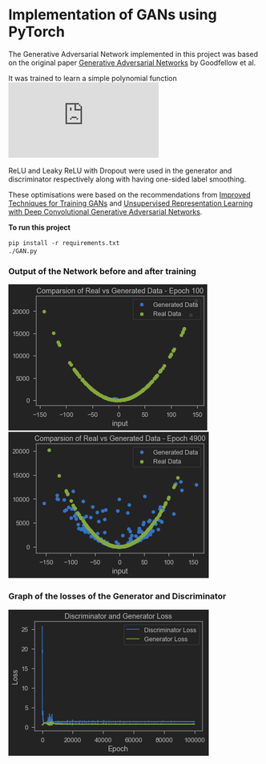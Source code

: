 # Implementation of GANs using PyTorch

The Generative Adversarial Network implemented in this project was based on the original paper [Generative Adversarial Networks](https://arxiv.org/abs/1406.2661) by Goodfellow et al.

It was trained to learn a simple polynomial function 
![](https://latex.codecogs.com/svg.latex?x%5E%7B2%7D&plus;3x&plus;2)

ReLU and Leaky ReLU with Dropout were used in the generator and discriminator respectively along with having one-sided label smoothing. 

These optimisations were based on the recommendations from [Improved Techniques for Training GANs](https://arxiv.org/pdf/1606.03498.pdf) and [Unsupervised Representation Learning with Deep Convolutional Generative Adversarial Networks](https://arxiv.org/pdf/1511.06434.pdf).

**To run this project**
```
pip install -r requirements.txt
./GAN.py
```

### Output of the Network before and after training
![](resources/outputs/epoch-0100.png)![](resources/outputs/epoch-4900.png) 
### Graph of the losses of the Generator and Discriminator
![](resources/loss.png)
